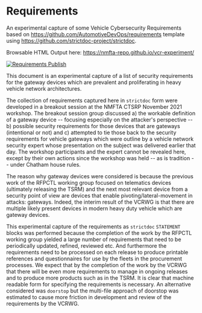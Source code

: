 # Requirements

An experimental capture of some Vehicle Cybersecurity Requirements based on https://github.com/AutomotiveDevOps/requirements template using https://github.com/strictdoc-project/strictdoc.

Browsable HTML Output here: https://nmfta-repo.github.io/vcr-experiment/

[![Requirements Publish](https://github.com/nmfta-repo/vcr-experiment/actions/workflows/publish.yml/badge.svg)](https://github.com/nmfta-repo/vcr-experiment/actions/workflows/publish.yml)

This document is an experimental capture of a list of security requirements for the gateway devices which are prevalent and proliferating in heavy vehicle network architectures.

The collection of requirements captured here in ``strictdoc`` form were developed in a breakout session at the NMFTA CTSRP November 2021 workshop. The breakout session group discussed a) the workable definition of a gateway device -- focusing especially on the attacker's perspective -- b) possible security requirements for those devices that are gateways (intentional or not) and c) attempted to tie those back to the security requirements for vehicle gateways which were outline by a vehicle network security expert whose presentation on the subject was delivered earlier that day. The workshop participants and the expert cannot be revealed here, except by their own actions since the workshop was held -- as is tradition -- under Chatham house rules.

The reason why gateway devices were considered is because the previous work of the RFPCTL working group focused on telematics devices (ultimately releasing the TSRM) and the next most relevant device from a security point of view are devices that enable pivoting/lateral-movement in attacks: gateways. Indeed, the interim result of the VCRWG is that there are multiple likely present devices in modern heavy duty vehicle which are gateway devices.

This experimental capture of the requirements as ``strictdoc`` ``STATEMENT`` blocks was performed because the completion of the work by the RFPCTL working group yielded a large number of requirements that need to be periodically updated, refined, reviewed etc. And furthermore the requirements need to be processed on each release to produce printable references and questionnaires for use by the fleets in the procurement processes. We expect that by the completion of the work by the VCRWG that there will be even more requirements to manage in ongoing releases and to produce more products such as in the TSRM. It is clear that machine readable form for specifying the requirements is necessary. An alternative considered was `doorstop` but the multi-file approach of doorstop was estimated to cause more friction in development and review of the requirements by the VCRWG.
